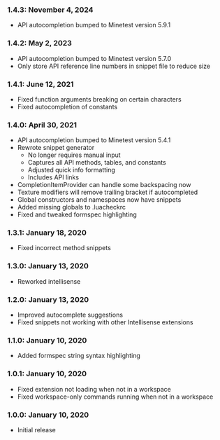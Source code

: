 ### 1.4.3: November 4, 2024

- API autocompletion bumped to Minetest version 5.9.1

### 1.4.2: May 2, 2023

- API autocompletion bumped to Minetest version 5.7.0
- Only store API reference line numbers in snippet file to reduce size

### 1.4.1: June 12, 2021

- Fixed function arguments breaking on certain characters
- Fixed autocompletion of constants

### 1.4.0: April 30, 2021

- API autocompletion bumped to Minetest version 5.4.1
- Rewrote snippet generator
  - No longer requires manual input
  - Captures all API methods, tables, and constants
  - Adjusted quick info formatting
  - Includes API links
- CompletionItemProvider can handle some backspacing now
- Texture modifiers will remove trailing bracket if autocompleted
- Global constructors and namespaces now have snippets
- Added missing globals to .luacheckrc
- Fixed and tweaked formspec highlighting

### 1.3.1: January 18, 2020

- Fixed incorrect method snippets

### 1.3.0: January 13, 2020

- Reworked intellisense

### 1.2.0: January 13, 2020

- Improved autocomplete suggestions
- Fixed snippets not working with other Intellisense extensions

### 1.1.0: January 10, 2020

- Added formspec string syntax highlighting

### 1.0.1: January 10, 2020

- Fixed extension not loading when not in a workspace
- Fixed workspace-only commands running when not in a workspace

### 1.0.0: January 10, 2020

- Initial release
